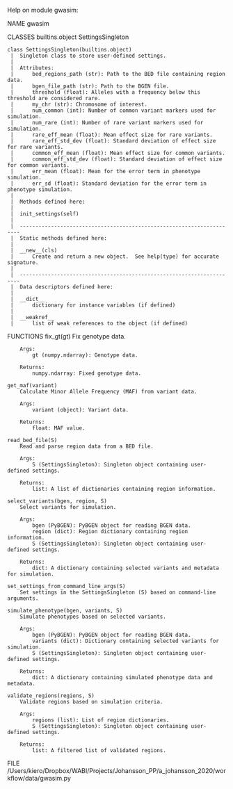 Help on module gwasim:

NAME gwasim

CLASSES builtins.object SettingsSingleton

    class SettingsSingleton(builtins.object)
     |  Singleton class to store user-defined settings.
     |  
     |  Attributes:
     |      bed_regions_path (str): Path to the BED file containing region data.
     |      bgen_file_path (str): Path to the BGEN file.
     |      threshold (float): Alleles with a frequency below this threshold are considered rare.
     |      my_chr (str): Chromosome of interest.
     |      num_common (int): Number of common variant markers used for simulation.
     |      num_rare (int): Number of rare variant markers used for simulation.
     |      rare_eff_mean (float): Mean effect size for rare variants.
     |      rare_eff_std_dev (float): Standard deviation of effect size for rare variants.
     |      common_eff_mean (float): Mean effect size for common variants.
     |      common_eff_std_dev (float): Standard deviation of effect size for common variants.
     |      err_mean (float): Mean for the error term in phenotype simulation.
     |      err_sd (float): Standard deviation for the error term in phenotype simulation.
     |  
     |  Methods defined here:
     |  
     |  init_settings(self)
     |  
     |  ----------------------------------------------------------------------
     |  Static methods defined here:
     |  
     |  __new__(cls)
     |      Create and return a new object.  See help(type) for accurate signature.
     |  
     |  ----------------------------------------------------------------------
     |  Data descriptors defined here:
     |  
     |  __dict__
     |      dictionary for instance variables (if defined)
     |  
     |  __weakref__
     |      list of weak references to the object (if defined)

FUNCTIONS fix_gt(gt) Fix genotype data.

        Args:
            gt (numpy.ndarray): Genotype data.
        
        Returns:
            numpy.ndarray: Fixed genotype data.

    get_maf(variant)
        Calculate Minor Allele Frequency (MAF) from variant data.
        
        Args:
            variant (object): Variant data.
        
        Returns:
            float: MAF value.

    read_bed_file(S)
        Read and parse region data from a BED file.
        
        Args:
            S (SettingsSingleton): Singleton object containing user-defined settings.
        
        Returns:
            list: A list of dictionaries containing region information.

    select_variants(bgen, region, S)
        Select variants for simulation.
        
        Args:
            bgen (PyBGEN): PyBGEN object for reading BGEN data.
            region (dict): Region dictionary containing region information.
            S (SettingsSingleton): Singleton object containing user-defined settings.
        
        Returns:
            dict: A dictionary containing selected variants and metadata for simulation.

    set_settings_from_command_line_args(S)
        Set settings in the SettingsSingleton (S) based on command-line arguments.

    simulate_phenotype(bgen, variants, S)
        Simulate phenotypes based on selected variants.
        
        Args:
            bgen (PyBGEN): PyBGEN object for reading BGEN data.
            variants (dict): Dictionary containing selected variants for simulation.
            S (SettingsSingleton): Singleton object containing user-defined settings.
        
        Returns:
            dict: A dictionary containing simulated phenotype data and metadata.

    validate_regions(regions, S)
        Validate regions based on simulation criteria.
        
        Args:
            regions (list): List of region dictionaries.
            S (SettingsSingleton): Singleton object containing user-defined settings.
        
        Returns:
            list: A filtered list of validated regions.

FILE
/Users/kiero/Dropbox/WABI/Projects/Johansson_PP/a_johansson_2020/workflow/data/gwasim.py
